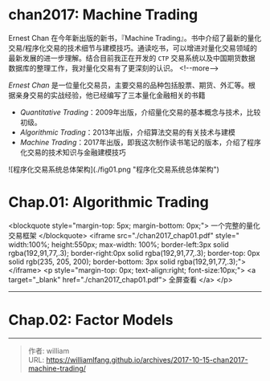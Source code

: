 # chan2017: Machine Trading


Ernest Chan 在今年新出版的新书，『Machine Trading』。书中介绍了最新的量化交易/程序化交易的技术细节与建模技巧。通读吃书，可以增进对量化交易领域的最新发展的进一步理解。结合目前我正在开发的 `CTP` 交易系统以及中国期货数据数据库的整理工作，我对量化交易有了更深刻的认识。
&lt;!--more--&gt;

*Ernest Chan* 是一位量化交易员，主要交易的品种包括股票、期货、外汇等。根据亲身交易的实战经验，他已经编写了三本量化金融相关的书籍

- *Quantitative Trading*：2009年出版，介绍量化交易的基本概念与技术，比较初级。
- *Algorithmic Trading*：2013年出版，介绍算法交易的有关技术与建模
- *Machine Trading*：2017年出版，即我这次制作读书笔记的版本，介绍了程序化交易的技术知识与金融建模技巧

![程序化交易系统总体架构](./fig01.png &#34;程序化交易系统总体架构&#34;)

# Chap.01: Algorithmic Trading

&lt;blockquote style=&#34;margin-top: 5px; margin-bottom: 0px;&#34;&gt;
一个完整的量化交易框架
&lt;/blockquote&gt;
&lt;iframe src=&#34;./chan2017_chap01.pdf&#34; style=&#34;
width:100%; height:550px; max-width: 100%;
border-left:3px solid rgba(192,91,77,.3);
border-right:0px solid rgba(192,91,77,.3);
border-top: 0px solid rgb(235, 205, 200);
border-bottom: 3px solid rgba(192,91,77,.3);&#34;&gt;
&lt;/iframe&gt;
&lt;p style=&#34;margin-top: 0px; text-align:right; font-size:10px;&#34;&gt;
&lt;a target=&#34;_blank&#34;
href=&#34;./chan2017_chap01.pdf&#34;&gt;
  全屏查看
&lt;/a&gt;
&lt;/p&gt;

---

# Chap.02: Factor Models




---

> 作者: william  
> URL: https://williamlfang.github.io/archives/2017-10-15-chan2017-machine-trading/  

